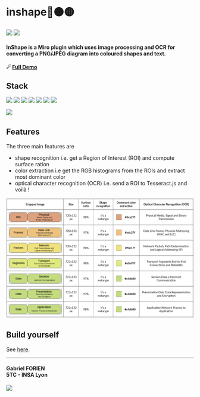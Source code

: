# inshape🔴🟠🟡
[![](https://img.shields.io/badge/open-GitHub%20Pages-blueviolet)](https://gforien.github.io/inshape/)
[![](https://img.shields.io/badge/open-GitHub%20repo-blue)](https://githum.com/gforien/inshape)

#### InShape is a Miro plugin which uses image processing and OCR for converting a PNG/JPEG diagram into coloured shapes and text.
#### ☄ [Full Demo](https://gforien.github.io/inshape/static/demo.html?./images/osi.png)


## Stack
![](https://img.shields.io/badge/NodeJS-✓-blue)
![](https://img.shields.io/badge/Express-✓-blue)
![](https://img.shields.io/badge/HTML%20%26%20CSS-✓-blue)
![](https://img.shields.io/badge/client--side%20JavaScript-✓-blue)
![](https://img.shields.io/badge/image--js-✓-blue)
![](https://img.shields.io/badge/Tesseract.js-✓-blue)
![](https://img.shields.io/badge/Miro%20SDK-✓-blue)

![](./static/images/demo.gif)
<!---
    [Edit in JSFiddle](https://jsfiddle.com/sdljdsfl)
--->

## Features
The three main features are
- shape recognition i.e. get a Region of Interest (ROI) and compute surface ration
- color extraction  i.e  get the RGB histograms from the ROIs and extract most dominant color
- optical character recognition (OCR)  i.e. send a ROI to Tesseract.js and voilà !

![](./static/images/osi_extracted.png)


## Build yourself
See [here](BUILDING.md).

---
#### Gabriel FORIEN <br> 5TC - INSA Lyon
![](https://upload.wikimedia.org/wikipedia/commons/b/b9/Logo_INSA_Lyon_%282014%29.svg)
